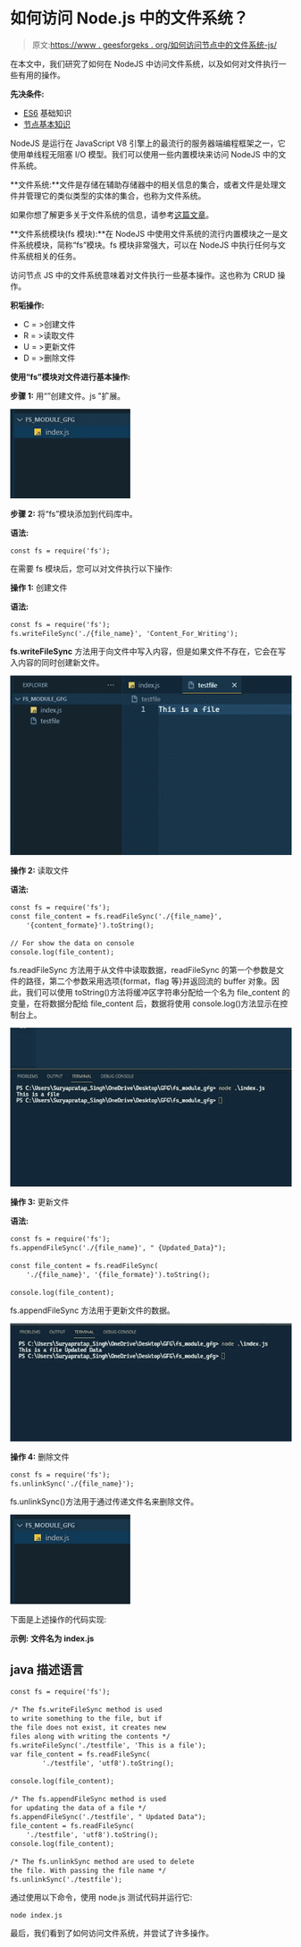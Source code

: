 # 如何访问 Node.js 中的文件系统？

> 原文:[https://www . geesforgeks . org/如何访问节点中的文件系统-js/](https://www.geeksforgeeks.org/how-to-access-the-file-system-in-node-js/)

在本文中，我们研究了如何在 NodeJS 中访问文件系统，以及如何对文件执行一些有用的操作。

**先决条件:**

*   [ES6](https://www.geeksforgeeks.org/introduction-to-es6/) 基础知识
*   [节点基本知识](https://www.geeksforgeeks.org/introduction-to-nodejs/)

NodeJS 是运行在 JavaScript V8 引擎上的最流行的服务器端编程框架之一，它使用单线程无阻塞 I/O 模型。我们可以使用一些内置模块来访问 NodeJS 中的文件系统。

**文件系统:**文件是存储在辅助存储器中的相关信息的集合，或者文件是处理文件并管理它的类似类型的实体的集合，也称为文件系统。

如果你想了解更多关于文件系统的信息，请参考[这篇文章](https://www.geeksforgeeks.org/node-js-file-system/)。

**文件系统模块(fs 模块):**在 NodeJS 中使用文件系统的流行内置模块之一是文件系统模块，简称“fs”模块。fs 模块非常强大，可以在 NodeJS 中执行任何与文件系统相关的任务。

访问节点 JS 中的文件系统意味着对文件执行一些基本操作。这也称为 CRUD 操作。

**积垢操作:**

*   C = >创建文件
*   R = >读取文件
*   U = >更新文件
*   D = >删除文件

**使用“fs”模块对文件进行基本操作:**

**步骤 1:** 用“”创建文件。js "扩展。

![](img/d1be33029a521a61e8e959a51fd93990.png)

**步骤 2:** 将“fs”模块添加到代码库中。

**语法:**

```
const fs = require('fs');
```

在需要 fs 模块后，您可以对文件执行以下操作:

**操作 1:** 创建文件

**语法:**

```
const fs = require('fs');
fs.writeFileSync('./{file_name}', 'Content_For_Writing');
```

**fs.writeFileSync** 方法用于向文件中写入内容，但是如果文件不存在，它会在写入内容的同时创建新文件。

![](img/623327853c5db1c521f210aeea519228.png)

**操作 2:** 读取文件

**语法:**

```
const fs = require('fs');
const file_content = fs.readFileSync('./{file_name}', 
    '{content_formate}').toString();

// For show the data on console
console.log(file_content);
```

fs.readFileSync 方法用于从文件中读取数据，readFileSync 的第一个参数是文件的路径，第二个参数采用选项{format，flag 等}并返回流的 buffer 对象。因此，我们可以使用 toString()方法将缓冲区字符串分配给一个名为 file_content 的变量，在将数据分配给 file_content 后，数据将使用 console.log()方法显示在控制台上。

![](img/a41eb2d1b2dfd31d2260b7b142c55350.png)

**操作 3:** 更新文件

**语法:**

```
const fs = require('fs');
fs.appendFileSync('./{file_name}', " {Updated_Data}");

const file_content = fs.readFileSync(
    './{file_name}', '{file_formate}').toString();

console.log(file_content);
```

fs.appendFileSync 方法用于更新文件的数据。

![](img/9718d481c1d771c3ca4344fa7cebc147.png)

**操作 4:** 删除文件

```
const fs = require('fs');
fs.unlinkSync('./{file_name}');
```

fs.unlinkSync()方法用于通过传递文件名来删除文件。

![](img/d1be33029a521a61e8e959a51fd93990.png)

下面是上述操作的代码实现:

**示例:**
**文件名为 index.js**

## java 描述语言

```
const fs = require('fs');

/* The fs.writeFileSync method is used
to write something to the file, but if
the file does not exist, it creates new
files along with writing the contents */
fs.writeFileSync('./testfile', 'This is a file');
var file_content = fs.readFileSync(
        './testfile', 'utf8').toString();

console.log(file_content);

/* The fs.appendFileSync method is used
for updating the data of a file */
fs.appendFileSync('./testfile', " Updated Data");
file_content = fs.readFileSync(
    './testfile', 'utf8').toString();
console.log(file_content);

/* The fs.unlinkSync method are used to delete
the file. With passing the file name */
fs.unlinkSync('./testfile');
```

通过使用以下命令，使用 node.js 测试代码并运行它:

```
node index.js
```

最后，我们看到了如何访问文件系统，并尝试了许多操作。